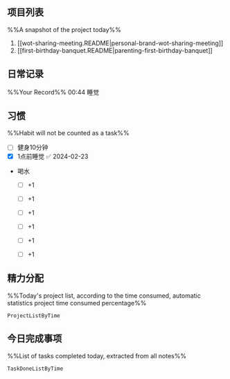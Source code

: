 ## 项目列表
%%A snapshot of the project today%%
1. [[wot-sharing-meeting.README|personal-brand-wot-sharing-meeting]]
2. [[first-birthday-banquet.README|parenting-first-birthday-banquet]]

## 日常记录
%%Your Record%%
00:44 睡觉
## 习惯
%%Habit will not be counted as a task%%
- [ ] 健身10分钟
- [x] 1点前睡觉 ✅ 2024-02-23
- 喝水
	- [ ] +1
	- [ ] +1
	- [ ] +1
	- [ ] +1
	- [ ] +1
	- [ ] +1


## 精力分配
%%Today's project list, according to the time consumed, automatic statistics project time consumed percentage%%
```PeriodicPARA
ProjectListByTime
```

## 今日完成事项
%%List of tasks completed today, extracted from all notes%%
```PeriodicPARA
TaskDoneListByTime
```
